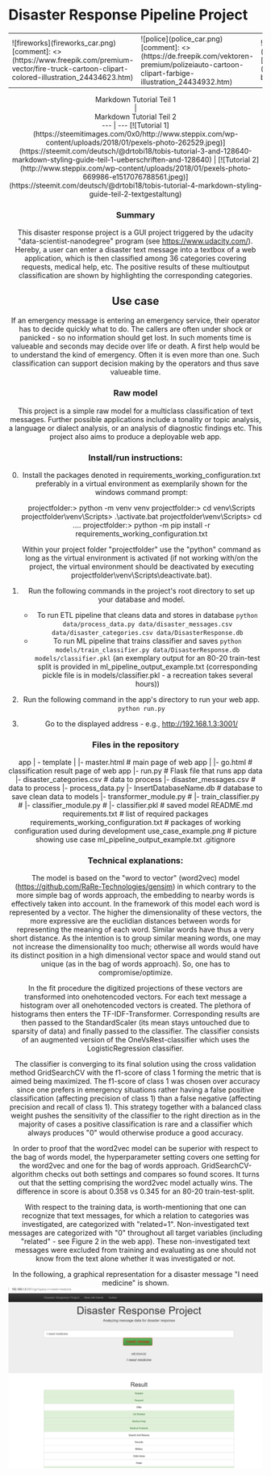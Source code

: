 # Disaster Response Pipeline Project
<center><table><tr>
<td>![fireworks](fireworks_car.png)
[comment]: <> (https://www.freepik.com/premium-vector/fire-truck-cartoon-clipart-colored-illustration_24434623.htm)</td>
<td>
![police](police_car.png)
[comment]: <> (https://de.freepik.com/vektoren-premium/polizeiauto-cartoon-clipart-farbige-illustration_24434932.htm)
</td>
<td>
![ambulance](ambulance_car.png)
[comment]: <> (https://cobi.eu/product/barkas-b1000-krankenwagen,3403)
</td>
</tr></table>

<center> Markdown Tutorial Teil 1 </center> | <center> Markdown Tutorial Teil 2 </center>
--- | ---
[![Tutorial 1](https://steemitimages.com/0x0/http://www.steppix.com/wp-content/uploads/2018/01/pexels-photo-262529.jpeg)](https://steemit.com/deutsch/@drtobi18/tobis-tutorial-3-and-128640-markdown-styling-guide-teil-1-ueberschriften-and-128640)
|
[![Tutorial 2](http://www.steppix.com/wp-content/uploads/2018/01/pexels-photo-669986-e1517076788561.jpeg)](https://steemit.com/deutsch/@drtobi18/tobis-tutorial-4-markdown-styling-guide-teil-2-textgestaltung)


### Summary

This disaster response project is a GUI project triggered by the udacity "data-scientist-nanodegree" program (see https://www.udacity.com/).
Hereby, a user can enter a disaster text message into a textbox of a web application, which is then classified among 36 categories covering requests, medical help, etc.
The positive results of these multioutput classification are shown by highlighting the corresponding categories.




## Use case
If an emergency message is entering an emergency service, their operator has to decide quickly what to do.
The callers are often under shock or panicked - so no information should get lost.
In such moments time is valueable and seconds may decide over life or death.
A first help would be to understand the kind of emergency. Often it is even more than one.
Such classification can support decision making by the operators and thus save valueable time.


### Raw model

This project is a simple raw model for a multiclass classification of text messages.
Further possible applications include a tonality or topic analysis, a language or dialect analysis, or an analysis of diagnostic findings etc.
This project also aims to produce a deployable web app.




### Install/run instructions:
0. Install the packages denoted in requirements_working_configuration.txt preferably in a virtual environment as exemplarily shown for the windows command prompt:

      projectfolder:> python -m venv venv
      projectfolder:> cd venv\Scripts
      projectfolder\venv\Scripts> .\activate.bat
      projectfolder\venv\Scripts> cd ..\..
      projectfolder:> python -m pip install -r requirements_working_configuration.txt

      Within your project folder "projectfolder" use the "python" command as long as the virtual environment is activated
      (if not working with/on the project, the virtual environment should be deactivated by executing projectfolder\venv\Scripts\deactivate.bat).

1. Run the following commands in the project's root directory to set up your database and model.

    - To run ETL pipeline that cleans data and stores in database
        `python data/process_data.py data/disaster_messages.csv data/disaster_categories.csv data/DisasterResponse.db`
    - To run ML pipeline that trains classifier and saves
        `python models/train_classifier.py data/DisasterResponse.db models/classifier.pkl`
        (an exemplary output for an 80-20 train-test split is provided in ml_pipeline_output_example.txt (corresponding pickle file is in models/classifier.pkl - a recreation takes several hours))

2. Run the following command in the app's directory to run your web app.
    `python run.py`

3. Go to the displayed address - e.g., http://192.168.1.3:3001/


### Files in the repository

app
| - template
| |- master.html # main page of web app
| |- go.html # classification result page of web app
|- run.py # Flask file that runs app
data
|- disaster_categories.csv # data to process
|- disaster_messages.csv # data to process
|- process_data.py
|- InsertDatabaseName.db # database to save clean data to
models
|- transformer_module.py #
|- train_classifier.py #
|- classifier_module.py #
|- classifier.pkl # saved model
README.md
requirements.txt # list of required packages
requirements_working_configuration.txt # packages of working configuration used during development
use_case_example.png # picture showing use case
ml_pipeline_output_example.txt
.gitignore


### Technical explanations:


The model is based on the "word to vector" (word2vec) model (https://github.com/RaRe-Technologies/gensim) in which contrary to the more simple bag of words approach, the embedding to nearby words is effectively taken into account.
In the framework of this model each word is represented by a vector.
The higher the dimensionality of these vectors, the more expressive are the euclidian distances between words for representing the meaning of each word.
Similar words have thus a very short distance.
As the intention is to group similar meaning words, one may not increase the dimensionality too much; otherwise all words would have its distinct position in a high dimensional vector space and would stand out unique (as in the bag of words approach).
So, one has to compromise/optimize.

In the fit procedure the digitized projections of these vectors are transformed into onehotencoded vectors.
For each text message a histogram over all onehotencoded vectors is created. The plethora of histograms then enters the TF-IDF-Transformer.
Corresponding results are then passed to the StandardScaler (its mean stays untouched due to sparsity of data) and finally passed to the classifier.
The classifier consists of an augmented version of the OneVsRest-classifier which uses the LogisticRegression classifier.

The classifier is converging to its final solution using the cross validation method GridSearchCV with the f1-score of class 1 forming the metric that is aimed being maximized.
The f1-score of class 1 was chosen over accuracy since one prefers in emergency situations rather having a false positive classification (affecting precision of class 1) than a false negative (affecting precision and recall of class 1).
This strategy together with a balanced class weight pushes the sensitivity of the classifier to the right direction as in the majority of cases a positive classification is rare and a classifier which always produces "0" would otherwise produce a good accuracy.

In order to proof that the word2vec model can be superior with respect to the bag of words model, the hyperparameter setting covers one setting for the word2vec and one for the bag of words approach.
GridSearchCV-algorithm checks out both settings and compares so found scores.
It turns out that the setting comprising the word2vec model actually wins.
The difference in score is about 0.358 vs 0.345 for an 80-20 train-test-split.

With respect to the training data, is worth-mentioning that one can recognize that text messages, for which a relation to categories was investigated, are categorized with "related=1".
Non-investigated text messages are categorized with "0" throughout all target variables (including "related" - see Figure 2 in the web app).
These non-investigated text messages were excluded from training and evaluating as one should not know from the text alone whether it was investigated or not.

In the following, a graphical representation for a disaster message "I need medicine" is shown.
![use_case_example](use_case_example.png)
